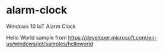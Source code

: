 # alarm-clock
Windows 10 IoT Alarm Clock

Hello World sample from https://developer.microsoft.com/en-us/windows/iot/samples/helloworld
